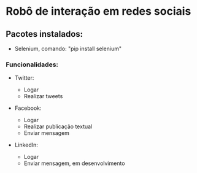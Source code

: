 # Robô de interação em redes sociais


## Pacotes instalados:
  - Selenium, comando: "pip install selenium"
  

### Funcionalidades:
  - Twitter:
    - Logar
    - Realizar tweets
  
  - Facebook:
    - Logar
    - Realizar publicação textual
    - Enviar mensagem

  - LinkedIn:
    - Logar
    - Enviar mensagem, em desenvolvimento
